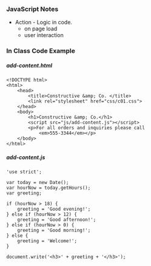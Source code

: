### JavaScript Notes
- Action - Logic in code.
    - on page load
    - user interaction

### In Class Code Example

##### add-content.html
```
<!DOCTYPE html>
<html>
    <head>
        <title>Constructive &amp; Co. </title>
        <link rel="stylesheet" href="css/c01.css">
    </head> 
    <body>
        <h1>Constructive &amp; Co.</h1>
        <script src="js/add-content.js"></script> 
        <p>For all orders and inquiries please call
            <em>555-3344</em></p> 
    </body>
</html>
```

##### add-content.js
```
'use strict';

var today = new Date();
var hourNow = today.getHours();
var greeting;

if (hourNow > 18) {
    greeting = 'Good evening!';
} else if (hourNow > 12) {
    greeting = 'Good afternoon!';
} else if (hourNow > 0) {
    greeting = 'Good morning!';
} else {
    greeting = 'Welcome!';
}

document.write('<h3>' + greeting + '</h3>');
```